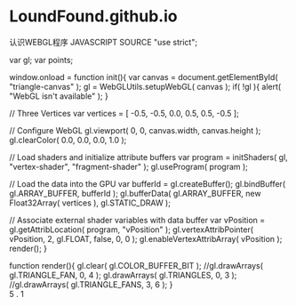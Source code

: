 # LoundFound.github.io
<!DOCTYPE html>
<html>
  <head>
    <meta http-equiv="Content-Type" content="text/html;charset=utf-8">
    <title>First WebGL Demo</title>
    <!-- 顶点着色器和片元着色器代码 -->
    <script id="vertex-shader" type="x-shader/x-vertex">
      attribute vec4 vPosition;
      void main(){
        gl_Position = vPosition;
      }
    </script>
    <script id="fragment-shader" type="x-shader/x-fragment">
      precision mediump float;
      void main(){
        gl_FragColor = vec4( 1.0, 0.0, 0.0, 1.0 );
      }
    </script>
    <!-- 一组相关的JS库 -->
    <script type="text/javascript" src="js/common/webgl-utils.js"></script>
    <script type="text/javascript" src="js/common/initShaders.js"></script>
    <script type="text/javascript" src="js/common/glMatrix-0.9.5.min.js"></script>
    <!-- 绘制三角形的JS代码 -->
    <script type="text/javascript" src="js/triangle.js"></script>
  </head>
  <body>
    <canvas id="triangle-canvas" style="border:none;" width="500" height="500"></canvas>
  </body>
</html>
认识WEBGL程序
JAVASCRIPT SOURCE
"use strict";
 
var gl;
var points;
 
window.onload = function init(){
  var canvas = document.getElementById( "triangle-canvas" );
  gl = WebGLUtils.setupWebGL( canvas );
  if( !gl ){
    alert( "WebGL isn't available" );
  }
 
  // Three Vertices
  var vertices = [
     -0.5, -0.5,
     0.0, 0.5,
     0.5, -0.5
  ];
 
  // Configure WebGL
  gl.viewport( 0, 0, canvas.width, canvas.height );
  gl.clearColor( 0.0, 0.0, 0.0, 1.0 );
 
  // Load shaders and initialize attribute buffers
  var program = initShaders( gl, "vertex-shader", "fragment-shader" );
  gl.useProgram( program );
 
  // Load the data into the GPU
  var bufferId = gl.createBuffer();
  gl.bindBuffer( gl.ARRAY_BUFFER, bufferId );
  gl.bufferData( gl.ARRAY_BUFFER, new Float32Array( vertices ), gl.STATIC_DRAW );
 
  // Associate external shader variables with data buffer
  var vPosition = gl.getAttribLocation( program, "vPosition" );
  gl.vertexAttribPointer( vPosition, 2, gl.FLOAT, false, 0, 0 );
  gl.enableVertexAttribArray( vPosition );
  render();
}
 
function render(){
  gl.clear( gl.COLOR_BUFFER_BIT );
  //gl.drawArrays( gl.TRIANGLE_FAN, 0, 4 );
  gl.drawArrays( gl.TRIANGLES, 0, 3 );
  //gl.drawArrays( gl.TRIANGLE_FANS, 3, 6 );
}       
5 . 1 

